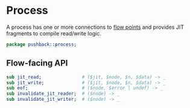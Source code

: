 # Process
A process has one or more connections to [flow points](flow.md) and provides JIT
fragments to compile read/write logic.

```perl
package pushback::process;
```


## Flow-facing API
```perl
sub jit_read;               # ($jit, $node, $n, $data) -> _
sub jit_write;              # ($jit, $node, $n, $data) -> _
sub eof;                    # ($node, $error | undef) -> _
sub invalidate_jit_reader;  # ($node) -> _
sub invalidate_jit_writer;  # ($node) -> _
```
